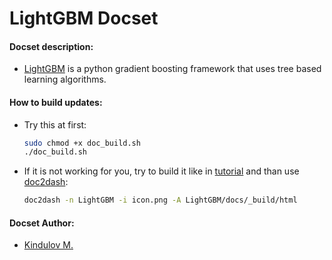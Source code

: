 LightGBM Docset
=======================

#### Docset description:
- [LightGBM](https://lightgbm.readthedocs.io/en/latest/) is a python gradient boosting framework that uses tree based learning algorithms.


#### How to build updates:

- Try this at first:
    ```sh
    sudo chmod +x doc_build.sh
    ./doc_build.sh
    ```
- If it is not working for you, try to build it like in [tutorial](https://github.com/microsoft/LightGBM/tree/master/docs) and than use [doc2dash](https://doc2dash.readthedocs.io/en/stable/usage.html):
    ```sh
    doc2dash -n LightGBM -i icon.png -A LightGBM/docs/_build/html
    ```


#### Docset Author:
 - [Kindulov M.](https://github.com/b0nce)
